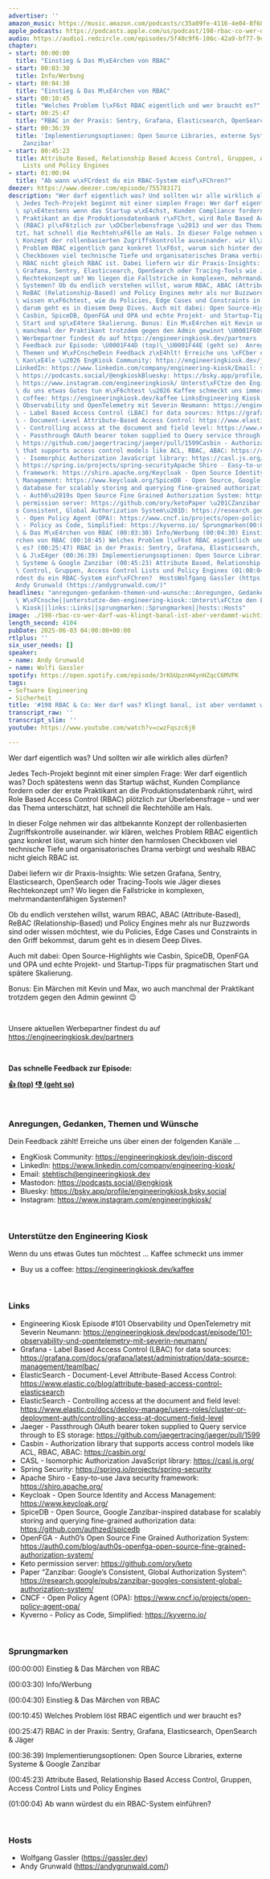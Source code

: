 ```yaml
---
advertiser: ''
amazon_music: https://music.amazon.com/podcasts/c35a09fe-4116-4e04-8f68-77d61b112e46/episodes/44ee6b80-f746-423a-ab33-8c1d9fdbe1ce/engineering-kiosk-198-rbac-co-wer-darf-was-klingt-banal-ist-aber-verdammt-wichtig
apple_podcasts: https://podcasts.apple.com/us/podcast/198-rbac-co-wer-darf-was-klingt-banal-ist-aber-verdammt/id1603082924?i=1000710960449&uo=4
audio: https://audio1.redcircle.com/episodes/5f40c9f6-106c-42a9-bf77-9c733f89178c/stream.mp3
chapter:
- start: 00:00:00
  title: "Einstieg & Das M\xE4rchen von RBAC"
- start: 00:03:30
  title: Info/Werbung
- start: 00:04:30
  title: "Einstieg & Das M\xE4rchen von RBAC"
- start: 00:10:45
  title: "Welches Problem l\xF6st RBAC eigentlich und wer braucht es?"
- start: 00:25:47
  title: "RBAC in der Praxis: Sentry, Grafana, Elasticsearch, OpenSearch & J\xE4ger"
- start: 00:36:39
  title: 'Implementierungsoptionen: Open Source Libraries, externe Systeme & Google
    Zanzibar'
- start: 00:45:23
  title: Attribute Based, Relationship Based Access Control, Gruppen, Access Control
    Lists und Policy Engines
- start: 01:00:04
  title: "Ab wann w\xFCrdest du ein RBAC-System einf\xFChren?"
deezer: https://www.deezer.com/episode/755783171
description: "Wer darf eigentlich was? Und sollten wir alle wirklich alles d\xFCrfen?\
  \ Jedes Tech-Projekt beginnt mit einer simplen Frage: Wer darf eigentlich was? Doch\
  \ sp\xE4testens wenn das Startup w\xE4chst, Kunden Compliance fordern oder der erste\
  \ Praktikant an die Produktionsdatenbank r\xFChrt, wird Role Based Access Control\
  \ (RBAC) pl\xF6tzlich zur \xDCberlebensfrage \u2013 und wer das Thema untersch\xE4\
  tzt, hat schnell die Rechteh\xF6lle am Hals. In dieser Folge nehmen wir das altbekannte\
  \ Konzept der rollenbasierten Zugriffskontrolle auseinander. wir kl\xE4ren, welches\
  \ Problem RBAC eigentlich ganz konkret l\xF6st, warum sich hinter den harmlosen\
  \ Checkboxen viel technische Tiefe und organisatorisches Drama verbirgt und weshalb\
  \ RBAC nicht gleich RBAC ist. Dabei liefern wir dir Praxis-Insights: Wie setzen\
  \ Grafana, Sentry, Elasticsearch, OpenSearch oder Tracing-Tools wie J\xE4ger dieses\
  \ Rechtekonzept um? Wo liegen die Fallstricke in komplexen, mehrmandantenf\xE4higen\
  \ Systemen? Ob du endlich verstehen willst, warum RBAC, ABAC (Attribute-Based),\
  \ ReBAC (Relationship-Based) und Policy Engines mehr als nur Buzzwords sind oder\
  \ wissen m\xF6chtest, wie du Policies, Edge Cases und Constraints in den Griff bekommst,\
  \ darum geht es in diesem Deep Dives. Auch mit dabei: Open Source-Highlights wie\
  \ Casbin, SpiceDB, OpenFGA und OPA und echte Projekt- und Startup-Tipps f\xFCr pragmatischen\
  \ Start und sp\xE4tere Skalierung. Bonus: Ein M\xE4rchen mit Kevin und Max, wo auch\
  \ manchmal der Praktikant trotzdem gegen den Admin gewinnt \U0001F609  Unsere aktuellen\
  \ Werbepartner findest du auf https://engineeringkiosk.dev/partners  Das schnelle\
  \ Feedback zur Episode: \U0001F44D (top)\_\U0001F44E (geht so)  Anregungen, Gedanken,\
  \ Themen und W\xFCnscheDein Feedback z\xE4hlt! Erreiche uns \xFCber einen der folgenden\
  \ Kan\xE4le \u2026 EngKiosk Community: https://engineeringkiosk.dev/join-discord\_\
  LinkedIn: https://www.linkedin.com/company/engineering-kiosk/Email: stehtisch@engineeringkiosk.devMastodon:\
  \ https://podcasts.social/@engkioskBluesky: https://bsky.app/profile/engineeringkiosk.bsky.socialInstagram:\
  \ https://www.instagram.com/engineeringkiosk/ Unterst\xFCtze den Engineering KioskWenn\
  \ du uns etwas Gutes tun m\xF6chtest \u2026 Kaffee schmeckt uns immer\_ Buy us a\
  \ coffee: https://engineeringkiosk.dev/kaffee LinksEngineering Kiosk Episode #101\
  \ Observability und OpenTelemetry mit Severin Neumann: https://engineeringkiosk.dev/podcast/episode/101-observability-und-opentelemetry-mit-severin-neumann/Grafana\
  \ - Label Based Access Control (LBAC) for data sources: https://grafana.com/docs/grafana/latest/administration/data-source-management/teamlbac/ElasticSearch\
  \ - Document-Level Attribute-Based Access Control: https://www.elastic.co/blog/attribute-based-access-control-elasticsearchElasticSearch\
  \ - Controlling access at the document and field level: https://www.elastic.co/docs/deploy-manage/users-roles/cluster-or-deployment-auth/controlling-access-at-document-field-levelJaeger\
  \ - Passthrough OAuth bearer token supplied to Query service through to ES storage:\
  \ https://github.com/jaegertracing/jaeger/pull/1599Casbin - Authorization library\
  \ that supports access control models like ACL, RBAC, ABAC: https://casbin.org/CASL\
  \ - Isomorphic Authorization JavaScript library: https://casl.js.org/Spring Security:\
  \ https://spring.io/projects/spring-securityApache Shiro - Easy-to-use Java security\
  \ framework: https://shiro.apache.org/Keycloak - Open Source Identity and Access\
  \ Management: https://www.keycloak.org/SpiceDB - Open Source, Google Zanzibar-inspired\
  \ database for scalably storing and querying fine-grained authorization data: https://github.com/authzed/spicedbOpenFGA\
  \ - Auth0\u2019s Open Source Fine Grained Authorization System: https://auth0.com/blog/auth0s-openfga-open-source-fine-grained-authorization-system/Keto\
  \ permission server: https://github.com/ory/ketoPaper \u201CZanzibar: Google\u2019\
  s Consistent, Global Authorization System\u201D: https://research.google/pubs/zanzibar-googles-consistent-global-authorization-system/CNCF\
  \ - Open Policy Agent (OPA): https://www.cncf.io/projects/open-policy-agent-opa/Kyverno\
  \ - Policy as Code, Simplified: https://kyverno.io/ Sprungmarken(00:00:00) Einstieg\
  \ & Das M\xE4rchen von RBAC (00:03:30) Info/Werbung (00:04:30) Einstieg & Das M\xE4\
  rchen von RBAC (00:10:45) Welches Problem l\xF6st RBAC eigentlich und wer braucht\
  \ es? (00:25:47) RBAC in der Praxis: Sentry, Grafana, Elasticsearch, OpenSearch\
  \ & J\xE4ger (00:36:39) Implementierungsoptionen: Open Source Libraries, externe\
  \ Systeme & Google Zanzibar (00:45:23) Attribute Based, Relationship Based Access\
  \ Control, Gruppen, Access Control Lists und Policy Engines (01:00:04) Ab wann w\xFC\
  rdest du ein RBAC-System einf\xFChren?  HostsWolfgang Gassler (https://gassler.dev)\_\
  Andy Grunwald (https://andygrunwald.com/)"
headlines: "anregungen-gedanken-themen-und-wunsche::Anregungen, Gedanken, Themen und\
  \ W\xFCnsche||unterstutze-den-engineering-kiosk::Unterst\xFCtze den Engineering\
  \ Kiosk||links::Links||sprungmarken::Sprungmarken||hosts::Hosts"
image: ./198-rbac-co-wer-darf-was-klingt-banal-ist-aber-verdammt-wichtig.jpg
length_second: 4104
pubDate: 2025-06-03 04:00:00+00:00
rtlplus: ''
six_user_needs: []
speaker:
- name: Andy Grunwald
- name: Wolfi Gassler
spotify: https://open.spotify.com/episode/3rKbUpznH4ynHZqcC6MVPK
tags:
- Software Engineering
- Sicherheit
title: '#198 RBAC & Co: Wer darf was? Klingt banal, ist aber verdammt wichtig!'
transcript_raw: ''
transcript_slim: ''
youtube: https://www.youtube.com/watch?v=cwzFqszc6j0

---
```

<p>Wer darf eigentlich was? Und sollten wir alle wirklich alles dürfen?</p><p>Jedes Tech-Projekt beginnt mit einer simplen Frage: Wer darf eigentlich was? Doch spätestens wenn das Startup wächst, Kunden Compliance fordern oder der erste Praktikant an die Produktionsdatenbank rührt, wird Role Based Access Control (RBAC) plötzlich zur Überlebensfrage – und wer das Thema unterschätzt, hat schnell die Rechtehölle am Hals.</p><p>In dieser Folge nehmen wir das altbekannte Konzept der rollenbasierten Zugriffskontrolle auseinander. wir klären, welches Problem RBAC eigentlich ganz konkret löst, warum sich hinter den harmlosen Checkboxen viel technische Tiefe und organisatorisches Drama verbirgt und weshalb RBAC nicht gleich RBAC ist.</p><p>Dabei liefern wir dir Praxis-Insights: Wie setzen Grafana, Sentry, Elasticsearch, OpenSearch oder Tracing-Tools wie Jäger dieses Rechtekonzept um? Wo liegen die Fallstricke in komplexen, mehrmandantenfähigen Systemen?</p><p>Ob du endlich verstehen willst, warum RBAC, ABAC (Attribute-Based), ReBAC (Relationship-Based) und Policy Engines mehr als nur Buzzwords sind oder wissen möchtest, wie du Policies, Edge Cases und Constraints in den Griff bekommst, darum geht es in diesem Deep Dives.</p><p>Auch mit dabei: Open Source-Highlights wie Casbin, SpiceDB, OpenFGA und OPA und echte Projekt- und Startup-Tipps für pragmatischen Start und spätere Skalierung.</p><p>Bonus: Ein Märchen mit Kevin und Max, wo auch manchmal der Praktikant trotzdem gegen den Admin gewinnt 😉</p><p><br></p><p>Unsere aktuellen Werbepartner findest du auf <a href="https://engineeringkiosk.dev/partners">https://engineeringkiosk.dev/partners</a></p><p><br></p><p><strong>Das schnelle Feedback zur Episode:</strong></p><p><a href="https://api.openpodcast.dev/feedback/198/upvote" rel="nofollow"><strong>👍 (top)</strong></a><strong> </strong><a href="https://api.openpodcast.dev/feedback/198/downvote" rel="nofollow"><strong>👎 (geht so)</strong></a></p><p><br></p><h3 id="anregungen-gedanken-themen-und-wunsche">Anregungen, Gedanken, Themen und Wünsche</h3><p>Dein Feedback zählt! Erreiche uns über einen der folgenden Kanäle …</p><ul><li>EngKiosk Community: <a href="https://engineeringkiosk.dev/join-discord">https://engineeringkiosk.dev/join-discord</a> </li><li>LinkedIn: <a href="https://www.linkedin.com/company/engineering-kiosk/" rel="nofollow">https://www.linkedin.com/company/engineering-kiosk/</a></li><li>Email: <a href="mailto:stehtisch@engineeringkiosk.dev" rel="nofollow">stehtisch@engineeringkiosk.dev</a></li><li>Mastodon: <a href="https://podcasts.social/@engkiosk" rel="nofollow">https://podcasts.social/@engkiosk</a></li><li>Bluesky: <a href="https://bsky.app/profile/engineeringkiosk.bsky.social" rel="nofollow">https://bsky.app/profile/engineeringkiosk.bsky.social</a></li><li>Instagram: <a href="https://www.instagram.com/engineeringkiosk/" rel="nofollow">https://www.instagram.com/engineeringkiosk/</a></li></ul><p><br></p><h3 id="unterstutze-den-engineering-kiosk">Unterstütze den Engineering Kiosk</h3><p>Wenn du uns etwas Gutes tun möchtest … Kaffee schmeckt uns immer </p><ul><li>Buy us a coffee: <a href="https://engineeringkiosk.dev/kaffee">https://engineeringkiosk.dev/kaffee</a></li></ul><p><br></p><h3 id="links">Links</h3><ul><li>Engineering Kiosk Episode #101 Observability und OpenTelemetry mit Severin Neumann: <a href="https://engineeringkiosk.dev/podcast/episode/101-observability-und-opentelemetry-mit-severin-neumann/">https://engineeringkiosk.dev/podcast/episode/101-observability-und-opentelemetry-mit-severin-neumann/</a></li><li>Grafana - Label Based Access Control (LBAC) for data sources: <a href="https://grafana.com/docs/grafana/latest/administration/data-source-management/teamlbac/" rel="nofollow">https://grafana.com/docs/grafana/latest/administration/data-source-management/teamlbac/</a></li><li>ElasticSearch - Document-Level Attribute-Based Access Control: <a href="https://www.elastic.co/blog/attribute-based-access-control-elasticsearch" rel="nofollow">https://www.elastic.co/blog/attribute-based-access-control-elasticsearch</a></li><li>ElasticSearch - Controlling access at the document and field level: <a href="https://www.elastic.co/docs/deploy-manage/users-roles/cluster-or-deployment-auth/controlling-access-at-document-field-level" rel="nofollow">https://www.elastic.co/docs/deploy-manage/users-roles/cluster-or-deployment-auth/controlling-access-at-document-field-level</a></li><li>Jaeger - Passthrough OAuth bearer token supplied to Query service through to ES storage: <a href="https://github.com/jaegertracing/jaeger/pull/1599" rel="nofollow">https://github.com/jaegertracing/jaeger/pull/1599</a></li><li>Casbin - Authorization library that supports access control models like ACL, RBAC, ABAC: <a href="https://casbin.org/" rel="nofollow">https://casbin.org/</a></li><li>CASL - Isomorphic Authorization JavaScript library: <a href="https://casl.js.org/v6/en/" rel="nofollow">https://casl.js.org/</a></li><li>Spring Security: <a href="https://spring.io/projects/spring-security" rel="nofollow">https://spring.io/projects/spring-security</a></li><li>Apache Shiro - Easy-to-use Java security framework: <a href="https://shiro.apache.org/" rel="nofollow">https://shiro.apache.org/</a></li><li>Keycloak - Open Source Identity and Access Management: <a href="https://www.keycloak.org/" rel="nofollow">https://www.keycloak.org/</a></li><li>SpiceDB - Open Source, Google Zanzibar-inspired database for scalably storing and querying fine-grained authorization data: <a href="https://github.com/authzed/spicedb" rel="nofollow">https://github.com/authzed/spicedb</a></li><li>OpenFGA - Auth0’s Open Source Fine Grained Authorization System: <a href="https://auth0.com/blog/auth0s-openfga-open-source-fine-grained-authorization-system/" rel="nofollow">https://auth0.com/blog/auth0s-openfga-open-source-fine-grained-authorization-system/</a></li><li>Keto permission server: <a href="https://github.com/ory/keto" rel="nofollow">https://github.com/ory/keto</a></li><li>Paper “Zanzibar: Google’s Consistent, Global Authorization System”: <a href="https://research.google/pubs/zanzibar-googles-consistent-global-authorization-system/" rel="nofollow">https://research.google/pubs/zanzibar-googles-consistent-global-authorization-system/</a></li><li>CNCF - Open Policy Agent (OPA): <a href="https://www.cncf.io/projects/open-policy-agent-opa/" rel="nofollow">https://www.cncf.io/projects/open-policy-agent-opa/</a></li><li>Kyverno - Policy as Code, Simplified: <a href="https://kyverno.io/" rel="nofollow">https://kyverno.io/</a></li></ul><p><br></p><h3 id="sprungmarken">Sprungmarken</h3><p>(00:00:00) Einstieg &amp; Das Märchen von RBAC</p><p>(00:03:30) Info/Werbung</p><p>(00:04:30) Einstieg &amp; Das Märchen von RBAC</p><p>(00:10:45) Welches Problem löst RBAC eigentlich und wer braucht es?</p><p>(00:25:47) RBAC in der Praxis: Sentry, Grafana, Elasticsearch, OpenSearch &amp; Jäger</p><p>(00:36:39) Implementierungsoptionen: Open Source Libraries, externe Systeme &amp; Google Zanzibar</p><p>(00:45:23) Attribute Based, Relationship Based Access Control, Gruppen, Access Control Lists und Policy Engines</p><p>(01:00:04) Ab wann würdest du ein RBAC-System einführen?</p><p><br></p><h3 id="hosts">Hosts</h3><ul><li>Wolfgang Gassler (<a href="https://gassler.dev" rel="nofollow">https://gassler.dev</a>) </li><li>Andy Grunwald (<a href="https://andygrunwald.com/" rel="nofollow">https://andygrunwald.com/</a>)</li></ul>